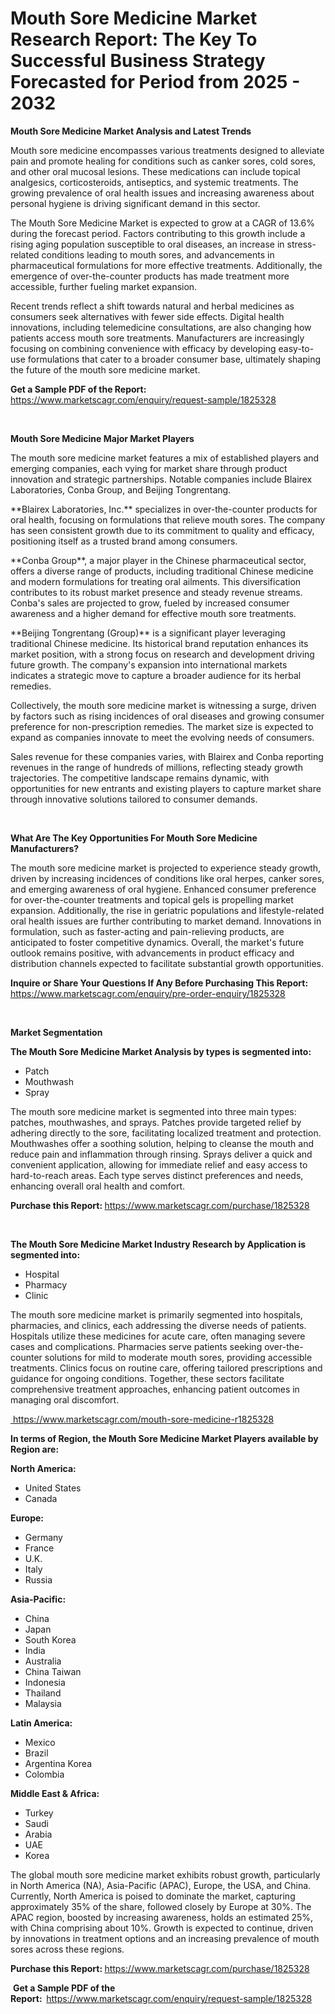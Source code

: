 <p><h1>Mouth Sore Medicine Market Research Report: The Key To Successful Business Strategy Forecasted for Period from 2025 - 2032</h1></p><p><strong>Mouth Sore Medicine Market Analysis and Latest Trends</strong></p>
<p><p>Mouth sore medicine encompasses various treatments designed to alleviate pain and promote healing for conditions such as canker sores, cold sores, and other oral mucosal lesions. These medications can include topical analgesics, corticosteroids, antiseptics, and systemic treatments. The growing prevalence of oral health issues and increasing awareness about personal hygiene is driving significant demand in this sector. </p><p>The Mouth Sore Medicine Market is expected to grow at a CAGR of 13.6% during the forecast period. Factors contributing to this growth include a rising aging population susceptible to oral diseases, an increase in stress-related conditions leading to mouth sores, and advancements in pharmaceutical formulations for more effective treatments. Additionally, the emergence of over-the-counter products has made treatment more accessible, further fueling market expansion. </p><p>Recent trends reflect a shift towards natural and herbal medicines as consumers seek alternatives with fewer side effects. Digital health innovations, including telemedicine consultations, are also changing how patients access mouth sore treatments. Manufacturers are increasingly focusing on combining convenience with efficacy by developing easy-to-use formulations that cater to a broader consumer base, ultimately shaping the future of the mouth sore medicine market.</p></p>
<p><strong>Get a Sample PDF of the Report:&nbsp;</strong> <a href="https://www.marketscagr.com/enquiry/request-sample/1825328?utm_campaign=2033&utm_medium=2&utm_source=Github&utm_content=ia&utm_term=19042025&utm_id=mouth-sore-medicine">https://www.marketscagr.com/enquiry/request-sample/1825328</a></p>
<p>&nbsp;</p>
<p><strong>Mouth Sore Medicine Major Market Players</strong></p>
<p><p>The mouth sore medicine market features a mix of established players and emerging companies, each vying for market share through product innovation and strategic partnerships. Notable companies include Blairex Laboratories, Conba Group, and Beijing Tongrentang.</p><p>**Blairex Laboratories, Inc.** specializes in over-the-counter products for oral health, focusing on formulations that relieve mouth sores. The company has seen consistent growth due to its commitment to quality and efficacy, positioning itself as a trusted brand among consumers.</p><p>**Conba Group**, a major player in the Chinese pharmaceutical sector, offers a diverse range of products, including traditional Chinese medicine and modern formulations for treating oral ailments. This diversification contributes to its robust market presence and steady revenue streams. Conba's sales are projected to grow, fueled by increased consumer awareness and a higher demand for effective mouth sore treatments.</p><p>**Beijing Tongrentang (Group)** is a significant player leveraging traditional Chinese medicine. Its historical brand reputation enhances its market position, with a strong focus on research and development driving future growth. The company's expansion into international markets indicates a strategic move to capture a broader audience for its herbal remedies.</p><p>Collectively, the mouth sore medicine market is witnessing a surge, driven by factors such as rising incidences of oral diseases and growing consumer preference for non-prescription remedies. The market size is expected to expand as companies innovate to meet the evolving needs of consumers.</p><p>Sales revenue for these companies varies, with Blairex and Conba reporting revenues in the range of hundreds of millions, reflecting steady growth trajectories. The competitive landscape remains dynamic, with opportunities for new entrants and existing players to capture market share through innovative solutions tailored to consumer demands.</p></p>
<p>&nbsp;</p>
<p><strong>What Are The Key Opportunities For Mouth Sore Medicine Manufacturers?</strong></p>
<p><p>The mouth sore medicine market is projected to experience steady growth, driven by increasing incidences of conditions like oral herpes, canker sores, and emerging awareness of oral hygiene. Enhanced consumer preference for over-the-counter treatments and topical gels is propelling market expansion. Additionally, the rise in geriatric populations and lifestyle-related oral health issues are further contributing to market demand. Innovations in formulation, such as faster-acting and pain-relieving products, are anticipated to foster competitive dynamics. Overall, the market's future outlook remains positive, with advancements in product efficacy and distribution channels expected to facilitate substantial growth opportunities.</p></p>
<p><strong>Inquire or Share Your Questions If Any Before Purchasing This Report:</strong> <a href="https://www.marketscagr.com/enquiry/pre-order-enquiry/1825328?utm_campaign=2033&utm_medium=2&utm_source=Github&utm_content=ia&utm_term=19042025&utm_id=mouth-sore-medicine">https://www.marketscagr.com/enquiry/pre-order-enquiry/1825328</a></p>
<p>&nbsp;</p>
<p><strong>Market Segmentation</strong></p>
<p><strong>The Mouth Sore Medicine Market Analysis by types is segmented into:</strong></p>
<p><ul><li>Patch</li><li>Mouthwash</li><li>Spray</li></ul></p>
<p><p>The mouth sore medicine market is segmented into three main types: patches, mouthwashes, and sprays. Patches provide targeted relief by adhering directly to the sore, facilitating localized treatment and protection. Mouthwashes offer a soothing solution, helping to cleanse the mouth and reduce pain and inflammation through rinsing. Sprays deliver a quick and convenient application, allowing for immediate relief and easy access to hard-to-reach areas. Each type serves distinct preferences and needs, enhancing overall oral health and comfort.</p></p>
<p><strong>Purchase this Report:&nbsp;</strong><a href="https://www.marketscagr.com/purchase/1825328?utm_campaign=2033&utm_medium=2&utm_source=Github&utm_content=ia&utm_term=19042025&utm_id=mouth-sore-medicine">https://www.marketscagr.com/purchase/1825328</a></p>
<p>&nbsp;</p>
<p><strong>The Mouth Sore Medicine Market Industry Research by Application is segmented into:</strong></p>
<p><ul><li>Hospital</li><li>Pharmacy</li><li>Clinic</li></ul></p>
<p><p>The mouth sore medicine market is primarily segmented into hospitals, pharmacies, and clinics, each addressing the diverse needs of patients. Hospitals utilize these medicines for acute care, often managing severe cases and complications. Pharmacies serve patients seeking over-the-counter solutions for mild to moderate mouth sores, providing accessible treatments. Clinics focus on routine care, offering tailored prescriptions and guidance for ongoing conditions. Together, these sectors facilitate comprehensive treatment approaches, enhancing patient outcomes in managing oral discomfort.</p></p>
<p><a href="https://www.marketscagr.com/mouth-sore-medicine-r1825328?utm_campaign=2033&utm_medium=2&utm_source=Github&utm_content=ia&utm_term=19042025&utm_id=mouth-sore-medicine">&nbsp;https://www.marketscagr.com/mouth-sore-medicine-r1825328</a></p>
<p><strong>In terms of Region, the Mouth Sore Medicine Market Players available by Region are:</strong></p>
<p>
    <p> <strong> North America: </strong>
        <ul>
            <li>United States</li>
            <li>Canada</li>
        </ul>
        </p> 
    <p> <strong> Europe: </strong>
        <ul>
            <li>Germany</li>
            <li>France</li>
            <li>U.K.</li>
            <li>Italy</li>
            <li>Russia</li>
        </ul>
        </p> 
    <p> <strong> Asia-Pacific: </strong>
        <ul>
            <li>China</li>
            <li>Japan</li>
            <li>South Korea</li>
            <li>India</li>
            <li>Australia</li>
            <li>China Taiwan</li>
            <li>Indonesia</li>
            <li>Thailand</li>
            <li>Malaysia</li>
        </ul>
        </p> 
    <p> <strong> Latin America: </strong>
        <ul>
            <li>Mexico</li>
            <li>Brazil</li>
            <li>Argentina Korea</li>
            <li>Colombia</li>
        </ul>
        </p> 
    <p> <strong> Middle East & Africa: </strong>
        <ul>
            <li>Turkey</li>
            <li>Saudi</li>
            <li>Arabia</li>
            <li>UAE</li>
            <li>Korea</li>
        </ul>
    </p>
    </p>
<p><p>The global mouth sore medicine market exhibits robust growth, particularly in North America (NA), Asia-Pacific (APAC), Europe, the USA, and China. Currently, North America is poised to dominate the market, capturing approximately 35% of the share, followed closely by Europe at 30%. The APAC region, boosted by increasing awareness, holds an estimated 25%, with China comprising about 10%. Growth is expected to continue, driven by innovations in treatment options and an increasing prevalence of mouth sores across these regions.</p></p>
<p><strong>Purchase this Report: </strong><a href="https://www.marketscagr.com/purchase/1825328?utm_campaign=2033&utm_medium=2&utm_source=Github&utm_content=ia&utm_term=19042025&utm_id=mouth-sore-medicine">https://www.marketscagr.com/purchase/1825328</a></p>
<p>&nbsp;<strong>Get a Sample PDF of the Report:&nbsp;&nbsp;</strong><a href="https://www.marketscagr.com/enquiry/request-sample/1825328?utm_campaign=2033&utm_medium=2&utm_source=Github&utm_content=ia&utm_term=19042025&utm_id=mouth-sore-medicine">https://www.marketscagr.com/enquiry/request-sample/1825328</a></p>
<p><strong></strong></p>
<p><p></p><p></p><p></p></p>